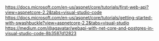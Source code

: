 https://docs.microsoft.com/en-us/aspnet/core/tutorials/first-web-api?view=aspnetcore-2.2&tabs=visual-studio-code
https://docs.microsoft.com/en-us/aspnet/core/tutorials/getting-started-with-swashbuckle?view=aspnetcore-2.2&tabs=visual-studio
https://medium.com/@agavatar/webapi-with-net-core-and-postgres-in-visual-studio-code-8b3587d12823